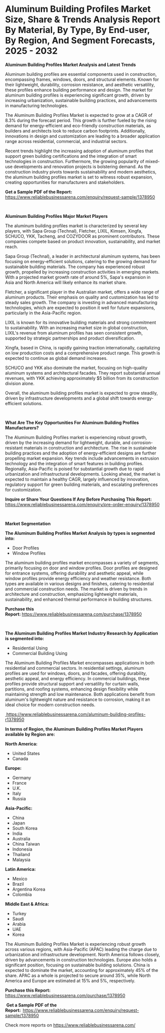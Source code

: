 <p><h1>Aluminum Building Profiles Market Size, Share & Trends Analysis Report By Material, By Type, By End-user, By Region, And Segment Forecasts, 2025 - 2032</h1></p><p><strong>Aluminum Building Profiles Market Analysis and Latest Trends</strong></p>
<p><p>Aluminum building profiles are essential components used in construction, encompassing frames, windows, doors, and structural elements. Known for their lightweight, durability, corrosion resistance, and aesthetic versatility, these profiles enhance building performance and design. The market for aluminum building profiles is experiencing significant growth, driven by increasing urbanization, sustainable building practices, and advancements in manufacturing technologies.</p><p>The Aluminum Building Profiles Market is expected to grow at a CAGR of 8.3% during the forecast period. This growth is further fueled by the rising demand for energy-efficient and eco-friendly construction materials, as builders and architects look to reduce carbon footprints. Additionally, innovations in design and customization are leading to a broader application range across residential, commercial, and industrial sectors.</p><p>Recent trends highlight the increasing adoption of aluminum profiles that support green building certifications and the integration of smart technologies in construction. Furthermore, the growing popularity of mixed-use developments and renovation projects is bolstering demand. As the construction industry pivots towards sustainability and modern aesthetics, the aluminum building profiles market is set to witness robust expansion, creating opportunities for manufacturers and stakeholders.</p></p>
<p><strong>Get a Sample PDF of the Report:&nbsp;</strong> <a href="https://www.reliablebusinessarena.com/enquiry/request-sample/1378950?utm_campaign=2984&utm_medium=2&utm_source=Github&utm_content=ia&utm_term=02042025&utm_id=aluminum-building-profiles">https://www.reliablebusinessarena.com/enquiry/request-sample/1378950</a></p>
<p>&nbsp;</p>
<p><strong>Aluminum Building Profiles Major Market Players</strong></p>
<p><p>The aluminum building profiles market is characterized by several key players, with Sapa Group (Technal), Fletcher, LIXIL, Kimsen, Xingfa, SCHUCO, YKK, Tacheng, and COZYDOOR as prominent contributors. These companies compete based on product innovation, sustainability, and market reach.</p><p>Sapa Group (Technal), a leader in architectural aluminum systems, has been focusing on energy-efficient solutions, catering to the growing demand for sustainable building materials. The company has experienced robust growth, propelled by increasing construction activities in emerging markets. With a projected market growth rate of around 5%, Sapa's expansion in Asia and North America will likely enhance its market share.</p><p>Fletcher, a significant player in the Australian market, offers a wide range of aluminum products. Their emphasis on quality and customization has led to steady sales growth. The company is investing in advanced manufacturing technologies, which are expected to position it well for future expansions, particularly in the Asia-Pacific region.</p><p>LIXIL is known for its innovative building materials and strong commitment to sustainability. With an increasing market size in global construction, LIXIL's revenue from aluminum profiles has seen consistent growth, supported by strategic partnerships and product diversification.</p><p>Xingfa, based in China, is rapidly gaining traction internationally, capitalizing on low production costs and a comprehensive product range. This growth is expected to continue as global demand increases.</p><p>SCHUCO and YKK also dominate the market, focusing on high-quality aluminum systems and architectural facades. They report substantial annual revenues, with YKK achieving approximately $5 billion from its construction division alone.</p><p>Overall, the aluminum building profiles market is expected to grow steadily, driven by infrastructure developments and a global shift towards energy-efficient solutions.</p></p>
<p>&nbsp;</p>
<p><strong>What Are The Key Opportunities For Aluminum Building Profiles Manufacturers?</strong></p>
<p><p>The Aluminum Building Profiles market is experiencing robust growth, driven by the increasing demand for lightweight, durable, and corrosion-resistant materials in construction and architecture. The rise in sustainable building practices and the adoption of energy-efficient designs are further propelling market expansion. Key trends include advancements in extrusion technology and the integration of smart features in building profiles. Regionally, Asia-Pacific is poised for substantial growth due to rapid urbanization and infrastructural developments. Looking ahead, the market is expected to maintain a healthy CAGR, largely influenced by innovation, regulatory support for green building materials, and escalating preferences for customization.</p></p>
<p><strong>Inquire or Share Your Questions If Any Before Purchasing This Report:</strong> <a href="https://www.reliablebusinessarena.com/enquiry/pre-order-enquiry/1378950?utm_campaign=2984&utm_medium=2&utm_source=Github&utm_content=ia&utm_term=02042025&utm_id=aluminum-building-profiles">https://www.reliablebusinessarena.com/enquiry/pre-order-enquiry/1378950</a></p>
<p>&nbsp;</p>
<p><strong>Market Segmentation</strong></p>
<p><strong>The Aluminum Building Profiles Market Analysis by types is segmented into:</strong></p>
<p><ul><li>Door Profiles</li><li>Window Profiles</li></ul></p>
<p><p>The aluminum building profiles market encompasses a variety of segments, primarily focusing on door and window profiles. Door profiles are designed for entrance systems, offering durability and aesthetic appeal, while window profiles provide energy efficiency and weather resistance. Both types are available in various designs and finishes, catering to residential and commercial construction needs. The market is driven by trends in architecture and construction, emphasizing lightweight materials, sustainability, and enhanced thermal performance in building structures.</p></p>
<p><strong>Purchase this Report:&nbsp;</strong><a href="https://www.reliablebusinessarena.com/purchase/1378950?utm_campaign=2984&utm_medium=2&utm_source=Github&utm_content=ia&utm_term=02042025&utm_id=aluminum-building-profiles">https://www.reliablebusinessarena.com/purchase/1378950</a></p>
<p>&nbsp;</p>
<p><strong>The Aluminum Building Profiles Market Industry Research by Application is segmented into:</strong></p>
<p><ul><li>Residential Using</li><li>Commercial Building Using</li></ul></p>
<p><p>The Aluminum Building Profiles Market encompasses applications in both residential and commercial sectors. In residential settings, aluminum profiles are used for windows, doors, and facades, offering durability, aesthetic appeal, and energy efficiency. In commercial buildings, these profiles provide structural support and versatility for curtain walls, partitions, and roofing systems, enhancing design flexibility while maintaining strength and low maintenance. Both applications benefit from aluminum's lightweight nature and resistance to corrosion, making it an ideal choice for modern construction needs.</p></p>
<p><a href="https://www.reliablebusinessarena.com/aluminum-building-profiles-r1378950?utm_campaign=2984&utm_medium=2&utm_source=Github&utm_content=ia&utm_term=02042025&utm_id=aluminum-building-profiles">&nbsp;https://www.reliablebusinessarena.com/aluminum-building-profiles-r1378950</a></p>
<p><strong>In terms of Region, the Aluminum Building Profiles Market Players available by Region are:</strong></p>
<p>
    <p> <strong> North America: </strong>
        <ul>
            <li>United States</li>
            <li>Canada</li>
        </ul>
        </p> 
    <p> <strong> Europe: </strong>
        <ul>
            <li>Germany</li>
            <li>France</li>
            <li>U.K.</li>
            <li>Italy</li>
            <li>Russia</li>
        </ul>
        </p> 
    <p> <strong> Asia-Pacific: </strong>
        <ul>
            <li>China</li>
            <li>Japan</li>
            <li>South Korea</li>
            <li>India</li>
            <li>Australia</li>
            <li>China Taiwan</li>
            <li>Indonesia</li>
            <li>Thailand</li>
            <li>Malaysia</li>
        </ul>
        </p> 
    <p> <strong> Latin America: </strong>
        <ul>
            <li>Mexico</li>
            <li>Brazil</li>
            <li>Argentina Korea</li>
            <li>Colombia</li>
        </ul>
        </p> 
    <p> <strong> Middle East & Africa: </strong>
        <ul>
            <li>Turkey</li>
            <li>Saudi</li>
            <li>Arabia</li>
            <li>UAE</li>
            <li>Korea</li>
        </ul>
    </p>
    </p>
<p><p>The Aluminum Building Profiles Market is experiencing robust growth across various regions, with Asia-Pacific (APAC) leading the charge due to urbanization and infrastructure development. North America follows closely, driven by advancements in construction technologies. Europe also holds a significant position, focusing on sustainable building solutions. China is expected to dominate the market, accounting for approximately 45% of the share. APAC as a whole is projected to secure around 35%, while North America and Europe are estimated at 15% and 5%, respectively.</p></p>
<p><strong>Purchase this Report: </strong><a href="https://www.reliablebusinessarena.com/purchase/1378950?utm_campaign=2984&utm_medium=2&utm_source=Github&utm_content=ia&utm_term=02042025&utm_id=aluminum-building-profiles">https://www.reliablebusinessarena.com/purchase/1378950</a></p>
<p>&nbsp;<strong>Get a Sample PDF of the Report:&nbsp;&nbsp;</strong><a href="https://www.reliablebusinessarena.com/enquiry/request-sample/1378950?utm_campaign=2984&utm_medium=2&utm_source=Github&utm_content=ia&utm_term=02042025&utm_id=aluminum-building-profiles">https://www.reliablebusinessarena.com/enquiry/request-sample/1378950</a></p>
<p><strong></strong></p>
<p>Check more reports on <a href="https://www.reliablebusinessarena.com/?utm_campaign=2984&utm_medium=2&utm_source=Github&utm_content=ia&utm_term=02042025&utm_id=aluminum-building-profiles">https://www.reliablebusinessarena.com/</a></p>